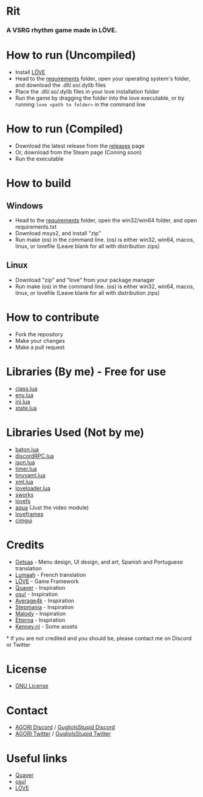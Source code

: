 # Rit

### A VSRG rhythm game made in LÖVE.

# How to run (Uncompiled)
- Install [LÖVE](https://love2d.org/)
- Head to the [requirements](/requirements/) folder, open your operating system's folder, and download the .dll/.so/.dylib files
- Place the .dll/.so/.dylib files in your love installation folder
- Run the game by dragging the folder into the love executable, or by running `love <path to folder>` in the command line

# How to run (Compiled)
- Download the latest release from the [releases](https://github.com/AGORI-Studios/rit/releases/latest) page
- Or, download from the Steam page (Coming soon)
- Run the executable

# How to build

## Windows
- Head to the [requirements](/requirements/) folder, open the win32/win64 folder, and open requirements.txt
- Download msys2, and install "zip"
- Run make (os) in the command line. (os) is either win32, win64, macos, linux, or lovefile (Leave blank for all with distribution zips)

## Linux
- Download "zip" and "love" from your package manager
- Run make (os) in the command line. (os) is either win32, win64, macos, linux, or lovefile (Leave blank for all with distribution zips)

# How to contribute
- Fork the repository
- Make your changes
- Make a pull request

# Libraries (By me) - Free for use
- [class.lua](/src/lib/class.lua)
- [env.lua](/src/lib/env.lua)
- [ini.lua](/src/lib/ini.lua)
- [state.lua](/src/lib/state.lua)

# Libraries Used (Not by me) 
- [baton.lua](/src/lib/baton.lua)
- [discordRPC.lua](/src/lib/discordRPC.lua)
- [json.lua](/src/lib/json.lua)
- [timer.lua](/src/lib/timer.lua)
- [tinyyaml.lua](/src/lib/tinyyaml.lua)
- [xml.lua](/src/lib/xml.lua)
- [loveloader.lua](/src/lib/loveloader.lua)
- [sworks](/src/lib/sworks/)
- [lovefs](/src/lib/lovefs/)
- [aqua](/src/lib/aqua) (Just the video module)
- [loveframes](/src/lib/loveframes)
- [cimgui](/src/lib/cimgui)

# Credits
- [Getsaa](https://twitter.com/GetsaaNG) - Menu design, UI design, and art, Spanish and Portuguese translation
- [Lumaah](https://github.com/Lumaah) - French translation
- [LÖVE](https://love2d.org/) - Game Framework
- [Quaver](https://store.steampowered.com/app/980610/Quaver/) - Inspiration
- [osu!](https://osu.ppy.sh/) - Inspiration
- [Average4k](https://twitter.com/Average4k) - Inspiration
- [Stepmania](https://www.stepmania.com/) - Inspiration
- [Malody](https://m.mugzone.net/) - Inspiration
- [Etterna](https://etternaonline.com/) - Inspiration
- [Kenney.nl](https://kenney.nl/) - Some assets

\* If you are not credited and you should be, please contact me on Discord or Twitter

# License
- [GNU License](/LICENSE)

# Contact
- [AGORI Discord](https://discord.gg/8RrzKnNtKW) / [GuglioIsStupid Discord](https://discord.gg/ehY5gMMPW8)
- [AGORI Twitter](https://twitter.com/AGORIStudios) / [GuglioIsStupid Twitter](https://twitter.com/GuglioIsStupid)

# Useful links
- [Quaver](https://quavergame.com/)
- [osu!](https://osu.ppy.sh/)
- [LÖVE](https://love2d.org/)
